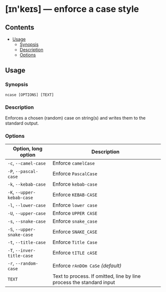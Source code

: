 # [ɪn'keɪs] — enforce a case style

## Contents

*   [Usage](#usage)
    -   [Synopsis](#synopsis)
    -   [Description](#description)
    -   [Options](#options)

## Usage

### Synopsis

    ncase [OPTIONS] [TEXT]

### Description

Enforces a chosen (random) case on string(s)
and writes them to the standard output.

### Options

| Option, long option        | Description                                                          |
| -------------------------- | -------------------------------------------------------------------- |
| `-c`, `--camel-case`       | Enforce `camelCase`                                                  |
| `-P`, `--pascal-case`      | Enforce `PascalCase`                                                 |
| `-k`, `--kebab-case`       | Enforce `kebab-case`                                                 |
| `-K`, `--upper-kebab-case` | Enforce `KEBAB-CASE`                                                 |
| `-l`, `--lower-case`       | Enforce `lower case`                                                 |
| `-U`, `--upper-case`       | Enforce `UPPER CASE`                                                 |
| `-s`, `--snake-case`       | Enforce `snake_case`                                                 |
| `-S`, `--upper-snake-case` | Enforce `SNAKE_CASE`                                                 |
| `-t`, `--title-case`       | Enforce `Title Case`                                                 |
| `-T`, `--inver-title-case` | Enforce `tITLE cASE`                                                 |
| `-r`, `--random-case`      | Enforce `rAnDOm CaSe` *(default)*                                    |
| `TEXT`                     | Text to process. If omitted, line by line process the standard input |

